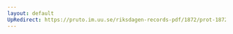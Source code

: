 ```yaml
---
layout: default
UpRedirect: https://pruto.im.uu.se/riksdagen-records-pdf/1872/prot-1872--fk--304/prot-1872--fk--304_005.pdf
---
```

